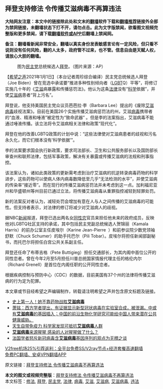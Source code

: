  <h2>拜登支持修法 令传播艾滋病毒不再算违法</h2> <p class="notice"><b>大陆网友注意：本文中的链接除此处和文末的<a href="https://github.com/bannedbook/fanqiang" >翻墙</a>软件下载和<a href="https://github.com/killgcd/justmysocks/blob/master/README.md">翻墙推荐</a>链接外全部为禁网链接，未翻墙状态下打不开，请勿点击。此为文字版禁闻，欲看图文视频完整版和更多禁闻，请下载<a href="https://github.com/bannedbook/fanqiang">翻墙软件或APP</a>后翻墙上禁闻网。</p><p>备注：翻墙看新闻非常安全，翻墙以真实身份发表敏感言论有一定风险，但只看不说则没有任何风险，翻的人太多，政府管不过来，也不管。信息自由是天赋人权，请放心大胆的翻墙。</b></p>  <div class="entry"> <figure> <p><figcaption>图为<a href="https://www.bannedbook.org/bnews/tag/%e6%b0%91%e4%b8%bb%e5%85%9a/" class="st_tag internal_tag" rel="tag" title="标签 民主党 下的日志">民主党</a>总统候选人<a href="https://www.bannedbook.org/bnews/tag/%e6%8b%9c%e7%99%bb/" class="st_tag internal_tag" rel="tag" title="标签 拜登 下的日志">拜登</a>。（图片来源：AP）</figcaption></figure> <p>【<span class='wp_keywordlink_affiliate'><a href="https://www.soundofhope.org" title="希望之声" target="_blank">希望之声</a></span>2021年1月1日】（本台记者周珍综合编译）民主党总统候选人拜登（Joe Biden）曾在竞选中承诺要“推进多种性别倾向者（<span class='wp_keywordlink'><a href="https://www.bannedbook.org/forum57/topic6302.html" title="我所知道的地球历史与奥秘篇（十）：同性恋与吸毒" target="_blank">LGBT</a></span>Q）平等”，将修订实施几十年的《<a href="https://www.bannedbook.org/bnews/tag/%e8%89%be%e6%bb%8b/" class="st_tag internal_tag" rel="tag" title="标签 艾滋 下的日志">艾滋</a>病暴露和传播惩罚法》。他认为这条<a href="https://www.bannedbook.org/bnews/tag/%e6%b3%95%e5%be%8b/" class="st_tag internal_tag" rel="tag" title="标签 法律 下的日志">法律</a>没有“<span class='wp_keywordlink'><a href="https://www.bannedbook.org/forum11/topic309.html" title="禁片：“科学”的棍子" target="_blank">科学</a></span>依据”，并使<a href="https://www.bannedbook.org/bnews/tag/%e8%89%be%e6%bb%8b%e7%97%85/" class="st_tag internal_tag" rel="tag" title="标签 艾滋病 下的日志">艾滋病</a>患者“背上污名”。</p> <p>拜登说，他支持美国民主党众议员芭芭拉·李（Barbara Lee）提出的《废除<a href="https://www.bannedbook.org/bnews/tag/%E8%89%BE%E6%BB%8B%E7%97%85%E6%AF%92/" class="st_tag internal_tag" rel="tag" title="标签 艾滋病毒 下的日志">艾滋病毒</a>歧视法案》。目前在美国26个实施传播艾滋病惩罚法的州，艾滋<a href="https://www.bannedbook.org/bnews/tag/%e7%97%85%e6%af%92/" class="st_tag internal_tag" rel="tag" title="标签 病毒 下的日志">病毒</a>携带者的“血液、精液和唾液”被定性为“致命武器” 。但是李的法案指出，艾滋病毒不能通过唾液传播。该立法将令艾滋病相关法律和政策“现代化”。</p> <p>拜登在他的改善LGBTQ政策的计划中说：“这些法律使对艾滋病患者的歧视和污名永久化，而它们根本没有‘科学依据’”。</p>  <p>李的法案要求国会执行新政策，要求司法部长、卫生和公共服务部长以及国防部长审查州和联邦法律，包括军事政策，解决有关暴露或传播艾滋病的法规和刑事指控。</p> <p>该法案认为，诸如此类政策的更新需考虑到治疗艾滋病的抗逆转录病毒药物的科学进步，这些药物可以使病人体内病毒数降低至几乎“无法检测的水平”，并使艾滋病的传染率“接近零”。而在现行的传播艾滋病惩罚法并未考虑到这一点。加利福尼亚州和华盛顿州等州目前已通过立法，将传播艾滋病毒从重罪指控减轻到轻罪处罚。</p> <p>新的法案反对者认为，减轻处罚会增加有意在人与人之间传播的艾滋病毒的可能性。但支持者表示，对法律的修订将减少对艾滋病人的歧视。</p>  <p>据NBC<span class='wp_keywordlink_affiliate'><a href="https://www.bannedbook.org/" title="新闻">新闻</a></span>报道，拜登已选出两名女<span class='wp_keywordlink'><a href="https://www.bannedbook.org/forum57/topic6302.html" title="我所知道的地球历史与奥秘篇（十）：同性恋与吸毒" target="_blank">同性恋</a></span>官员来担任他未来的政府成员，反映他对LGBTQ社区支持的承诺，其中包括民主党副总统候选人贺锦丽（Kamala Harris）的前办公室主任皮埃尔（Karine Jean-Pierre  ）和前参议院少数党领袖舒默（Chuck Schumer）的助手托巴尔（Pili Tobar）。皮埃尔将担任新闻部副秘书，而托巴尔将担任白宫公共关系副主任。</p> <p>拜登还任命了布蒂吉格（Pete Buttigieg）担任交通部长，为其内阁中首位公开的同性恋者。曾在今年2月至5月担任川普总统国家情报代理主任的格伦内尔（Richard Grenell）是首位在内阁任职的公开同性恋者。</p> <p>根据疾病控制与预防中心（CDC）的数据，目前美国有37个州的法律将传播艾滋病的行为定为犯罪。</p>  <p>本文章或节目经希望之声编辑制作，转载请注明希望之声并包含原文标题及链接。</p> <ul class='op-related-articles' title='相关阅读'> <li><a href='https://www.bannedbook.org/bnews/health/20200829/1387756.html' target='_blank'>史上第一人！她不靠药物战胜<b>艾滋病毒</b></a></li> <li><a href='https://www.bannedbook.org/bnews/cbnews/20200630/1352799.html' target='_blank'>萧铭：西方学者提出，有证据显示新型冠状病毒在实验室合成，被泄漏。中或有<b>艾滋病毒</b>的基因插入；中国的前沿生物化学研究可能给中国人带来潜在公共健康威胁。 </a></li> <li><a href='https://www.bannedbook.org/bnews/cnnews/20200410/1310028.html' target='_blank'>天生自带免疫力 科学家发现可抵抗<b>艾滋病毒</b>人群</a></li> <li><a href='https://www.bannedbook.org/bnews/cnnews/20200226/1283627.html' target='_blank'><b>艾滋病毒</b>来源猩猩 感染的人对猩猩做了什么？</a></li> <li><a href='https://www.bannedbook.org/bnews/cbnews/20200205/1270908.html' target='_blank'>法国学者怒斥新冠病毒含<b>艾滋病毒</b>基因序列的观点为无稽之谈</a></li> </ul> <p class="texttj"> <a href="https://github.com/bannedbook/fanqiang/wiki/V2ray%E6%9C%BA%E5%9C%BA" target="_blank">V2free机场25%引荐返利：全平台免费SS/V2ray节点+经济套餐高速翻墙</a><br/> <a href="https://github.com/bannedbook/fanqiang/wiki/%E7%A6%81%E9%97%BB%E7%BD%91%E5%AE%89%E5%8D%93%E7%BF%BB%E5%A2%99%E6%96%B0%E9%97%BBAPP" target="_blank">免费PC翻墙、安卓VPN翻墙APP</a></p><p>原文链接：<a class="src_link"  href="https://www.soundofhope.org/post/459524" target="_blank">拜登支持修法 令传播艾滋病毒不再算违法</a></p><a name='sharetosocial'></a>       <div><b>本文的图文或视频完整版</b>：<a href='https://www.bannedbook.org/bnews/comments/20210102/1459411.html'>拜登支持修法 令传播艾滋病毒不再算违法</a></div>  </div><!--END ENTRY--> <div class="postfooter"> <div>本文标签：<a href="https://www.bannedbook.org/bnews/tag/%E4%BF%AE%E6%B3%95/" rel="tag">修法</a>, <a href="https://www.bannedbook.org/bnews/tag/%e6%8b%9c%e7%99%bb/" rel="tag">拜登</a>, <a href="https://www.bannedbook.org/bnews/tag/%e6%b0%91%e4%b8%bb%e5%85%9a/" rel="tag">民主党</a>, <a href="https://www.bannedbook.org/bnews/tag/%e6%b3%95%e5%be%8b/" rel="tag">法律</a>, <a href="https://www.bannedbook.org/bnews/tag/%e7%97%85%e6%af%92/" rel="tag">病毒</a>, <a href="https://www.bannedbook.org/bnews/tag/%e8%89%be%e6%bb%8b/" rel="tag">艾滋</a>, <a href="https://www.bannedbook.org/bnews/tag/%e8%89%be%e6%bb%8b%e7%97%85/" rel="tag">艾滋病</a>, <a href="https://www.bannedbook.org/bnews/tag/%E8%89%BE%E6%BB%8B%E7%97%85%E6%AF%92/" rel="tag">艾滋病毒</a>, <a href="https://www.bannedbook.org/bnews/tag/%e8%bf%9d%e6%b3%95/" rel="tag">违法</a></div>  </div><!--END POSTFOOTER--> 